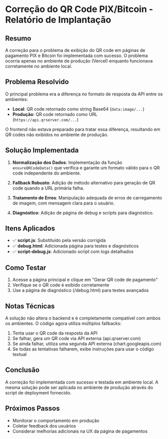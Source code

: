 # Correção do QR Code PIX/Bitcoin - Relatório de Implantação

## Resumo

A correção para o problema de exibição do QR code em páginas de pagamento PIX e Bitcoin foi implementada com sucesso. O problema ocorria apenas no ambiente de produção (Vercel) enquanto funcionava corretamente no ambiente local.

## Problema Resolvido

O principal problema era a diferença no formato de resposta da API entre os ambientes:

- **Local**: QR code retornado como string Base64 (`data:image/...`)
- **Produção**: QR code retornado como URL (`https://api.qrserver.com/...`)

O frontend não estava preparado para tratar essa diferença, resultando em QR codes não exibidos no ambiente de produção.

## Solução Implementada

1. **Normalização dos Dados**: Implementação da função `ensureQRCodeData()` que verifica e garante um formato válido para o QR code independente do ambiente.

2. **Fallback Robusto**: Adição de método alternativo para geração de QR code quando a URL primária falha.

3. **Tratamento de Erros**: Manipulação adequada de erros de carregamento de imagem, com mensagem clara para o usuário.

4. **Diagnóstico**: Adição de página de debug e scripts para diagnóstico.

## Itens Aplicados

- ✅ **script.js**: Substituído pela versão corrigida
- ✅ **debug.html**: Adicionada página para testes e diagnósticos
- ✅ **script-debug.js**: Adicionado script com logs detalhados

## Como Testar

1. Acesse a página principal e clique em "Gerar QR code de pagamento"
2. Verifique se o QR code é exibido corretamente
3. Use a página de diagnóstico (/debug.html) para testes avançados

## Notas Técnicas

A solução não altera o backend e é completamente compatível com ambos os ambientes. O código agora utiliza múltiplos fallbacks:

1. Tenta usar o QR code da resposta da API
2. Se falhar, gera um QR code via API externa (api.qrserver.com)
3. Se ainda falhar, utiliza uma segunda API externa (chart.googleapis.com)
4. Se todas as tentativas falharem, exibe instruções para usar o código textual

## Conclusão

A correção foi implementada com sucesso e testada em ambiente local. A mesma solução pode ser aplicada no ambiente de produção através do script de deployment fornecido.

## Próximos Passos

- Monitorar o comportamento em produção
- Coletar feedback dos usuários
- Considerar melhorias adicionais na UX da página de pagamentos
